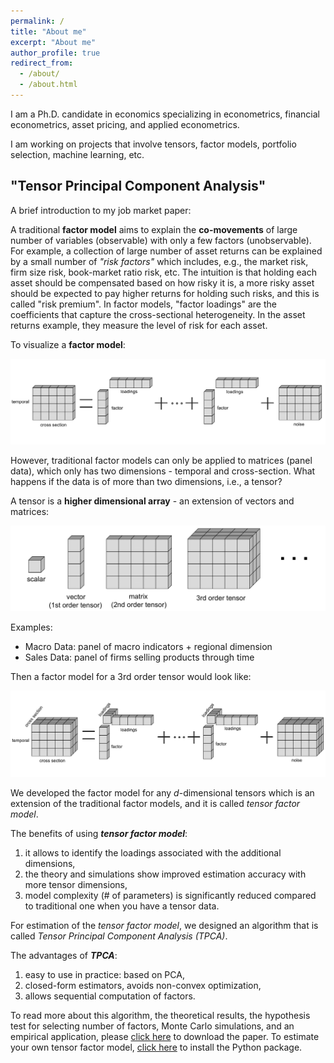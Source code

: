 ```yaml
---
permalink: /
title: "About me"
excerpt: "About me"
author_profile: true
redirect_from:
  - /about/
  - /about.html
---
```


I am a Ph.D. candidate in economics specializing in econometrics, financial econometrics, asset pricing, and applied econometrics.

I am working on projects that involve tensors, factor models, portfolio selection, machine learning, etc.

## "Tensor Principal Component Analysis"
A brief introduction to my job market paper:

A traditional **factor model** aims to explain the **co-movements** of large number of variables (observable) with only a few factors (unobservable). For example, a collection of large number of asset returns can be explained by a small number of *"risk factors"* which includes, e.g., the market risk, firm size risk, book-market ratio risk, etc. The intuition is that holding each asset should be compensated based on how risky it is, a more risky asset should be expected to pay higher returns for holding such risks, and this is called "risk premium". In factor models, "factor loadings" are the coefficients that capture the cross-sectional heterogeneity. In the asset returns example, they measure the level of risk for each asset.

To visualize a **factor model**:

![This is an alt text.](/files/SVD.png)

However, traditional factor models can only be applied to matrices (panel data), which only has two dimensions - temporal and cross-section. What happens if the data is of more than two dimensions, i.e., a tensor?

A tensor is a **higher dimensional array** - an extension of vectors and matrices:

![This is an alt text.](/files/Tensors.png)

Examples:
* Macro Data: panel of macro indicators + regional dimension
* Sales Data: panel of firms selling products through time

Then a factor model for a 3rd order tensor would look like:

![This is an alt text.](/files/tensor_CPD.png)

We developed the factor model for any *d*-dimensional tensors which is an extension of the traditional factor models, and it is called *tensor factor model*.

The benefits of using ***tensor factor model***:
1. it allows to identify the loadings associated with the additional dimensions,
1. the theory and simulations show improved estimation accuracy with more tensor dimensions,
1. model complexity (# of parameters) is significantly reduced compared to traditional one when you have a tensor data.

For estimation of the *tensor factor model*, we designed an algorithm that is called *Tensor Principal Component Analysis (TPCA)*.

The advantages of ***TPCA***:
1. easy to use in practice: based on PCA,
1. closed-form estimators, avoids non-convex optimization,
1. allows sequential computation of factors.

To read more about this algorithm, the theoretical results, the hypothesis test for selecting number of factors, Monte Carlo simulations, and an empirical application, please [click here](https://arxiv.org/abs/2212.12981) to download the paper. To estimate your own tensor factor model, [click here](https://github.com/junsupan/TensorPCA) to install the Python package.
